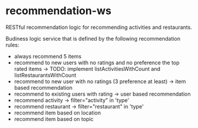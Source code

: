 # recommendation-ws
RESTful recommendation logic for recommending activities and restaurants.

Budiness logic service that is defined by the following recommendation rules:
* always recommend 5 items
* recommend to new users with no ratings and no preference the top rated items -> TODO: implement listActivitiesWithCount and listRestaurantsWithCount
* recommend to new user with no ratings (3 preference at least) -> item based recommendation
* recommend to existing users with rating -> user based recommendation
* recommend activity -> filter="activity" in 'type'
* recommend restaurant -> filter="restaurant" in 'type'
* recommend item based on location
* recommend item based on topic